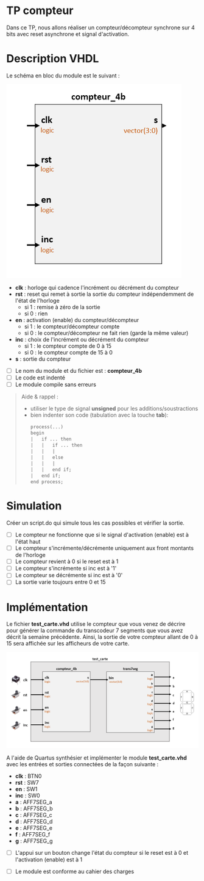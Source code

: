 # TP compteur

Dans ce TP, nous allons réaliser un compteur/décompteur synchrone sur 4 bits avec reset asynchrone et signal d'activation. 

# Description VHDL

Le schéma en bloc du module est le suivant :

![compteur_4b](https://github.com/rbeaubois/MCE/blob/master/TP_compteur/images/compteur_4b.PNG)

* **clk** : horloge qui cadence l'incrément ou décrément du compteur
* **rst** : reset qui remet à sortie la sortie du compteur indépendemment de l'état de l'horloge
    - si 1 : remise à zéro de la sortie
    - si 0 : rien
* **en** : activation (enable) du compteur/décompteur
    - si 1 : le compteur/décompteur compte
    - si 0 : le compteur/décompteur ne fait rien (garde la même valeur)
* **inc** : choix de l'incrément ou décrément du compteur
    - si 1 : le compteur compte de 0 à 15
    - si 0 : le compteur compte de 15 à 0
* **s** : sortie du compteur

- [ ] Le nom du module et du fichier est : **compteur_4b**
- [ ] Le code est indenté
- [ ] Le module compile sans erreurs

> Aide & rappel :
> * utiliser le type de signal **unsigned** pour les additions/soustractions
> * bien indenter son code (tabulation avec la touche __tab__):
>   <pre><code>process(...)
>	begin
>	|	if ... then
>	|	|	if ... then
>	|	|	|
>	|	|	else
>   |   |   |
>	|	|	end if;
>	|	end if;
>	end process; 
>   </code></pre>


# Simulation

Créer un script.do qui simule tous les cas possibles et vérifier la sortie.


- [ ] Le compteur ne fonctionne que si le signal d'activation (enable) est à l'état haut
- [ ] Le compteur s'incrémente/décrémente uniquement aux front montants de l'horloge
- [ ] Le compteur revient à 0 si le reset est à 1
- [ ] Le compteur s'incrémente si inc est à '1'
- [ ] Le compteur se décrémente si inc est à '0'
- [ ] La sortie varie toujours entre 0 et 15

# Implémentation

Le fichier **test_carte.vhd** utilise le compteur que vous venez de décrire pour générer la commande du transcodeur 7 segments que vous avez décrit la semaine précédente. Ainsi, la sortie de votre compteur allant de 0 à 15 sera affichée sur les afficheurs de votre carte.

![test_carte](https://github.com/rbeaubois/MCE/blob/master/TP_compteur/images/test_carte.PNG)

A l'aide de Quartus synthésier et implémenter le module **test_carte.vhd** avec les entrées et sorties connectées de la façon suivante :
* **clk**           : BTN0
* **rst**           : SW7
* **en**            : SW1
* **inc**           : SW0
* **a**             : AFF7SEG_a
* **b**             : AFF7SEG_b
* **c**             : AFF7SEG_c
* **d**             : AFF7SEG_d
* **e**             : AFF7SEG_e
* **f**             : AFF7SEG_f
* **g**             : AFF7SEG_g

- [ ] L'appui sur un bouton change l'état du compteur si le reset est à 0 et l'activation (enable) est à 1
- [ ] Le module est conforme au cahier des charges



